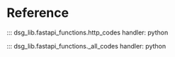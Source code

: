 # Reference

::: dsg_lib.fastapi_functions.http_codes
    handler: python


::: dsg_lib.fastapi_functions._all_codes
    handler: python